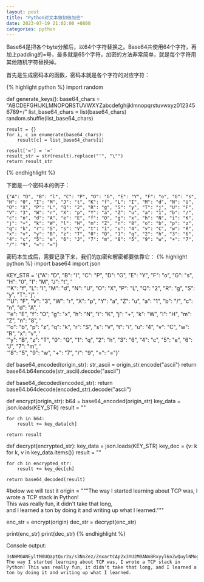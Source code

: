 ```yaml
---
layout: post
title: "Python对文本做初级加密"
date: 2023-07-19 21:02:00 +0800
categories: python
--- 
```


Base64是把各个byte分解后，以64个字符替换之。Base64共使用64个字符，再加上padding的=号，最多就是65个字符，加密的方法非常简单，就是每个字符用其他随机字符替换掉。

首先是生成密码本的函数，密码本就是各个字符的对应字符：

{% highlight python %}
import random

def generate_keys():
    base64_chars = "ABCDEFGHIJKLMNOPQRSTUVWXYZabcdefghijklmnopqrstuvwxyz0123456789+/"
    list_base64_chars = list(base64_chars)
    random.shuffle(list_base64_chars)

    result = {}
    for i, c in enumerate(base64_chars):
        result[c] = list_base64_chars[i]

    result['='] = '='
    result_str = str(result).replace("'", "\"")
    return result_str
{% endhighlight %}

下面是一个密码本的例子：
```
{"A": "D", "B": "l", "C": "P", "D": "G", "E": "Y", "F": "o", "G": "s", "H": "0", "I": "M", "J": "t", "K": "f", "L": "I", "M": "d", "N": "U", "O": "X", "P": "L", "Q": "2", "R": "g", "S": "y", "T": "j", "U": "F", "V": "3", "W": "r", "X": "p", "Y": "a", "Z": "u", "a": "1", "b": "/", "c": "n", "d": "A", "e": "E", "f": "O", "g": "x", "h": "N", "i": "K", "j": "+", "k": "W", "l": "H", "m": "Z", "n": "8", "o": "b", "p": "z", "q": "k", "r": "S", "s": "V", "t": "i", "u": "4", "v": "C", "w": "R", "x": "v", "y": "B", "z": "T", "0": "Q", "1": "q", "2": "h", "3": "6", "4": "c", "5": "e", "6": "J", "7": "m", "8": "5", "9": "w", "+": "7", "/": "9", "=": "="}
```

密码本生成后，需要记录下来，我们的加密和解密都要依靠它：
{% highlight python %}
import base64
import json 

KEY_STR = '{"A": "D", "B": "l", "C": "P", "D": "G", "E": "Y", "F": "o", "G": "s", "H": "0", "I": "M", "J": "t", ' \
          '"K": "f", "L": "I", "M": "d", "N": "U", "O": "X", "P": "L", "Q": "2", "R": "g", "S": "y", "T": "j", ' \
          '"U": "F", "V": "3", "W": "r", "X": "p", "Y": "a", "Z": "u", "a": "1", "b": "/", "c": "n", "d": "A", ' \
          '"e": "E", "f": "O", "g": "x", "h": "N", "i": "K", "j": "+", "k": "W", "l": "H", "m": "Z", "n": "8", ' \
          '"o": "b", "p": "z", "q": "k", "r": "S", "s": "V", "t": "i", "u": "4", "v": "C", "w": "R", "x": "v", ' \
          '"y": "B", "z": "T", "0": "Q", "1": "q", "2": "h", "3": "6", "4": "c", "5": "e", "6": "J", "7": "m", ' \
          '"8": "5", "9": "w", "+": "7", "/": "9", "=": "="}'


def base64_encoded(origin_str):
    str_ascii = origin_str.encode("ascii")
    return base64.b64encode(str_ascii).decode("ascii")


def base64_decoded(encoded_str):
    return base64.b64decode(encoded_str).decode("ascii")


def encrypt(origin_str):
    b64 = base64_encoded(origin_str)
    key_data = json.loads(KEY_STR)
    result = ""

    for ch in b64:
        result += key_data[ch]

    return result


def decrypt(encrypted_str):
    key_data = json.loads(KEY_STR)
    key_dec = {v: k for k, v in key_data.items()}
    result = ""

    for ch in encrypted_str:
        result += key_dec[ch]

    return base64_decoded(result)

#below we will test it
origin = """The way I started learning about TCP was, I wrote a TCP stack in Python! \
This was really fun, it didn't take that long, \
and I learned a ton by doing it and writing up what I learned."""

enc_str = encrypt(origin)
dec_str = decrypt(enc_str)

print(enc_str)
print(dec_str)
{% endhighlight %}

Console output:
```
3sNHM0ANEyltM0UQaptQur2x/s3NnZez/ZnxartCAp2x3YU2M0ANnBRxyyl6nZwQuylNMogGFPlTAso+1Blz/Kl2Epgb/hcNMogb1pdxAhoTM0tHarvVEylZArcVMsHQMsgzusc8APlQariHM0gbap2x/sw4uBRxareWMYWx/s3NnZeHuPlNM0gC/KlKEylW/hH4uBlzAPlN/Z2xA6tzAsH4uBlqnPl61soQMYWx/s3NnZeHuPc=
The way I started learning about TCP was, I wrote a TCP stack in Python! This was really fun, it didn't take that long, and I learned a ton by doing it and writing up what I learned.
```